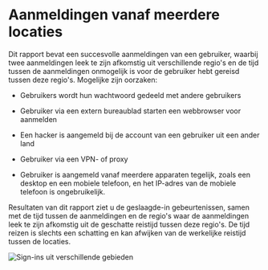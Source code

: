 <properties
    pageTitle="Sign-ins uit verschillende gebieden"
    description="Een rapport waarin wordt aangegeven waar twee modules melden gebruikers bleek zijn afkomstig uit verschillende regio's en de tijd tussen het teken die ins onmogelijk is voor de gebruiker te hebben afgelegd tussen deze regio's."
    services="active-directory"
    documentationCenter=""
    authors="SSalahAhmed"
    manager="gchander"
    editor=""/>

<tags
    ms.service="active-directory"
    ms.workload="identity"
    ms.tgt_pltfrm="na"
    ms.devlang="na"
    ms.topic="article"
    ms.date="03/04/2016"
    ms.author="saah;kenhoff"/>

# <a name="sign-ins-from-multiple-geographies"></a>Aanmeldingen vanaf meerdere locaties

Dit rapport bevat een succesvolle aanmeldingen van een gebruiker, waarbij twee aanmeldingen leek te zijn afkomstig uit verschillende regio's en de tijd tussen de aanmeldingen onmogelijk is voor de gebruiker hebt gereisd tussen deze regio's. Mogelijke zijn oorzaken:

- Gebruikers wordt hun wachtwoord gedeeld met andere gebruikers

- Gebruiker via een extern bureaublad starten een webbrowser voor aanmelden

- Een hacker is aangemeld bij de account van een gebruiker uit een ander land

- Gebruiker via een VPN- of proxy

- Gebruiker is aangemeld vanaf meerdere apparaten tegelijk, zoals een desktop en een mobiele telefoon, en het IP-adres van de mobiele telefoon is ongebruikelijk.

Resultaten van dit rapport ziet u de geslaagde-in gebeurtenissen, samen met de tijd tussen de aanmeldingen en de regio's waar de aanmeldingen leek te zijn afkomstig uit de geschatte reistijd tussen deze regio's. De tijd reizen is slechts een schatting en kan afwijken van de werkelijke reistijd tussen de locaties.


![Sign-ins uit verschillende gebieden](./media/active-directory-reporting-sign-ins-from-multiple-geographies/signInsFromMultipleGeographies.PNG)
